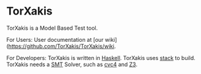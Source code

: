 # TorXakis

TorXakis is a Model Based Test tool.

For Users:
User documentation at [our wiki](https://github.com/TorXakis/TorXakis/wiki.

For Developers:
TorXakis is written in [Haskell](www.haskell.org).
TorXakis uses [stack](www.haskellstack.org) to build.
TorXakis needs a [SMT](https://en.wikipedia.org/wiki/Satisfiability_modulo_theories) Solver, such as 
[cvc4](http://cvc4.cs.stanford.edu/web/) and [Z3](https://github.com/Z3Prover/z3).

